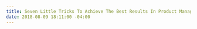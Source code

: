 ```yaml
---
title: Seven Little Tricks To Achieve The Best Results In Product Management
date: 2018-08-09 18:11:00 -04:00
---
```


